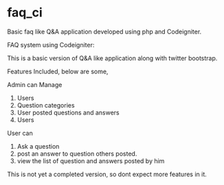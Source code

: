 faq_ci
======

Basic  faq like Q&A application developed using php and Codeigniter.

FAQ system using Codeigniter:

This is a basic version of Q&A like application along with twitter bootstrap.

Features Included, below are some,

Admin can Manage 

1) Users<br/>
2) Question categories<br/>
3) User posted questions and answers<br/>
4) Users

User can<br/>
1) Ask a question<br/>
2) post an answer to question others posted.<br/>
3) view the list of question and answers posted by him

 

This is not yet a completed version, so dont expect more features in it.
